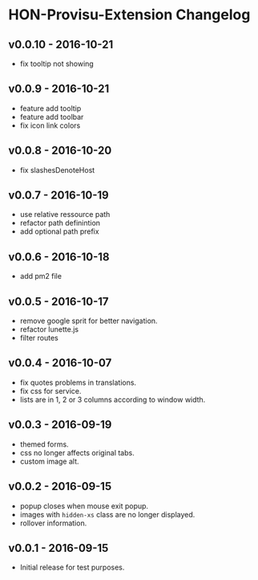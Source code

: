HON-Provisu-Extension Changelog
===============================

v0.0.10 - 2016-10-21
--------------------

* fix tooltip not showing

v0.0.9 - 2016-10-21
-------------------

* feature add tooltip
* feature add toolbar
* fix icon link colors

v0.0.8 - 2016-10-20
-------------------

* fix slashesDenoteHost

v0.0.7 - 2016-10-19
-------------------

* use relative ressource path
* refactor path definintion
* add optional path prefix

v0.0.6 - 2016-10-18
-------------------

* add pm2 file

v0.0.5 - 2016-10-17
-------------------

* remove google sprit for better navigation.
* refactor lunette.js
* filter routes

v0.0.4 - 2016-10-07
-------------------

* fix quotes problems in translations.
* fix css for service.
* lists are in 1, 2 or 3 columns according to window width.

v0.0.3 - 2016-09-19
-------------------

* themed forms.
* css no longer affects original tabs.
* custom image alt.

v0.0.2 - 2016-09-15
-------------------

* popup closes when mouse exit popup.
* images with `hidden-xs` class are no longer displayed.
* rollover information.

v0.0.1 - 2016-09-15
-------------------

* Initial release for test purposes.
